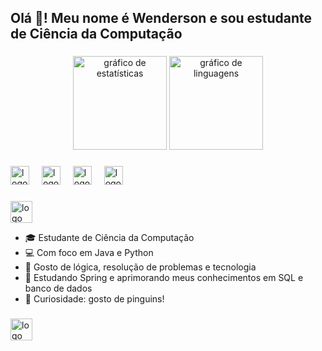 <h2 align="left">Olá 👋! Meu nome é Wenderson e sou estudante de Ciência da Computação </h2>

###

<div align="center">
  <img src="https://github-readme-stats.vercel.app/api?username=WendeNJ&hide_title=false&hide_rank=false&show_icons=true&include_all_commits=true&count_private=true&disable_animations=false&theme=dracula&locale=pt-br&hide_border=false" height="150" alt="gráfico de estatísticas"  />
  <img src="https://github-readme-stats.vercel.app/api/top-langs?username=WendeNJ&locale=pt-br&hide_title=false&layout=compact&card_width=320&langs_count=5&theme=dracula&hide_border=false" height="150" alt="gráfico de linguagens"  />
</div>

###

<div align="left">
  <img src="https://cdn.jsdelivr.net/gh/devicons/devicon/icons/java/java-original.svg" height="30" alt="logo java" />
  <img width="12" />
  <img src="https://cdn.jsdelivr.net/gh/devicons/devicon/icons/python/python-original.svg" height="30" alt="logo python" />
  <img width="12" />
  <img src="https://cdn.jsdelivr.net/gh/devicons/devicon/icons/mysql/mysql-original.svg" height="30" alt="logo mysql" />
  <img width="12" />
  <img src="https://cdn.jsdelivr.net/gh/devicons/devicon/icons/spring/spring-original.svg" height="30" alt="logo spring" />
</div>

###

<div align="left">
  <a href="https://www.linkedin.com/in/wenderson-mota-1270a52a1/" target="_blank">
    <img src="https://img.shields.io/static/v1?message=LinkedIn&logo=linkedin&label=&color=0077B5&logoColor=white&labelColor=&style=for-the-badge" height="35" alt="logo linkedin" />
  </a>

</div>


- 🎓 Estudante de Ciência da Computação
- 💻 Com foco em Java e Python
- 🧠 Gosto de lógica, resolução de problemas e tecnologia
- 🌱 Estudando Spring e aprimorando meus conhecimentos em SQL e banco de dados
- 🐧 Curiosidade: gosto de pinguins!

###
<div align="left">
  <a href="https://drive.google.com/file/d/1yUqt5w3yRKJ3pd5BmSDN26ATxM-XJeMW/view?usp=drive_link" target="_blank">
    <img src="https://img.shields.io/static/v1?message=Meu%20Curr%C3%ADculo&logo=pdf&label=&color=4A90E2&logoColor=white&labelColor=&style=for-the-badge" height="35" alt="logo currículo" />
  </a>
  
</div>
<br clear="both">

